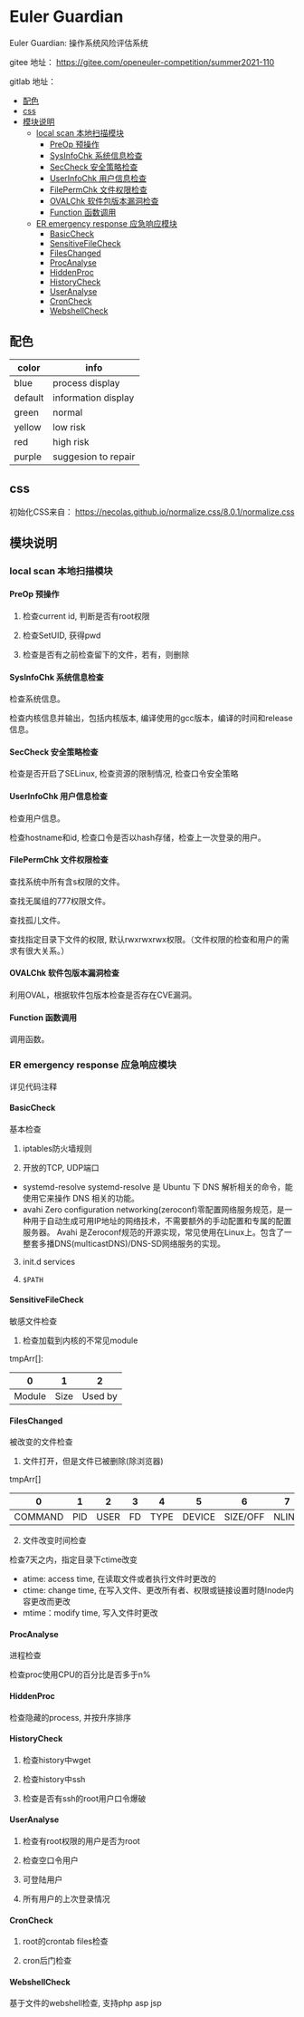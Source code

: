# Euler Guardian

Euler Guardian: 操作系统风险评估系统

gitee 地址：
https://gitee.com/openeuler-competition/summer2021-110

gitlab 地址：


<!-- vim-markdown-toc GFM -->

* [配色](#配色)
* [css](#css)
* [模块说明](#模块说明)
	* [local scan 本地扫描模块](#local-scan-本地扫描模块)
		* [PreOp 预操作](#preop-预操作)
		* [SysInfoChk 系统信息检查](#sysinfochk-系统信息检查)
		* [SecCheck 安全策略检查](#seccheck-安全策略检查)
		* [UserInfoChk 用户信息检查](#userinfochk-用户信息检查)
		* [FilePermChk 文件权限检查](#filepermchk-文件权限检查)
		* [OVALChk 软件包版本漏洞检查](#ovalchk-软件包版本漏洞检查)
		* [Function 函数调用](#function-函数调用)
	* [ER emergency response 应急响应模块](#er-emergency-response-应急响应模块)
		* [BasicCheck](#basiccheck)
		* [SensitiveFileCheck](#sensitivefilecheck)
		* [FilesChanged](#fileschanged)
		* [ProcAnalyse](#procanalyse)
		* [HiddenProc](#hiddenproc)
		* [HistoryCheck](#historycheck)
		* [UserAnalyse](#useranalyse)
		* [CronCheck](#croncheck)
		* [WebshellCheck](#webshellcheck)

<!-- vim-markdown-toc -->

## 配色

|color|info|
|---|---|
|blue| process display|
|default|information display|
|green|normal|
|yellow|low risk|
|red|high risk|
|purple|suggesion to repair|

## css

初始化CSS来自：
https://necolas.github.io/normalize.css/8.0.1/normalize.css

## 模块说明

### local scan 本地扫描模块

#### PreOp 预操作

1. 检查current id, 判断是否有root权限

2. 检查SetUID, 获得pwd

3. 检查是否有之前检查留下的文件，若有，则删除

#### SysInfoChk 系统信息检查

检查系统信息。

检查内核信息并输出，包括内核版本, 编译使用的gcc版本，编译的时间和release信息。

#### SecCheck 安全策略检查

检查是否开启了SELinux, 检查资源的限制情况, 检查口令安全策略

#### UserInfoChk 用户信息检查

检查用户信息。

检查hostname和id, 检查口令是否以hash存储，检查上一次登录的用户。

#### FilePermChk 文件权限检查

查找系统中所有含s权限的文件。

查找无属组的777权限文件。

查找孤儿文件。

查找指定目录下文件的权限, 默认rwxrwxrwx权限。（文件权限的检查和用户的需求有很大关系。）

#### OVALChk 软件包版本漏洞检查

利用OVAL，根据软件包版本检查是否存在CVE漏洞。

#### Function 函数调用

调用函数。

### ER emergency response 应急响应模块

详见代码注释

#### BasicCheck

基本检查

1. iptables防火墙规则

2. 开放的TCP, UDP端口

- systemd-resolve
systemd-resolve 是 Ubuntu 下 DNS 解析相关的命令，能使用它来操作 DNS 相关的功能。
- avahi
Zero configuration networking(zeroconf)零配置网络服务规范，是一种用于自动生成可用IP地址的网络技术，不需要额外的手动配置和专属的配置服务器。
Avahi 是Zeroconf规范的开源实现，常见使用在Linux上。包含了一整套多播DNS(multicastDNS)/DNS-SD网络服务的实现。

3. init.d services

4. `$PATH`

#### SensitiveFileCheck

敏感文件检查

1. 检查加载到内核的不常见module

tmpArr[]:

|0|1|2|
|---|---|---|
|Module|Size|Used by|

#### FilesChanged

被改变的文件检查

1. 文件打开，但是文件已被删除(除浏览器)

tmpArr[]

|0|1|2|3|4|5|6|7|8|9|
|---|---|---|---|---|---|---|---|---|---|
|COMMAND|PID|USER|FD|TYPE|DEVICE|SIZE/OFF|NLINK|NODE|NAME|


2. 文件改变时间检查

检查7天之内，指定目录下ctime改变

- atime: access time, 在读取文件或者执行文件时更改的
- ctime: change time, 在写入文件、更改所有者、权限或链接设置时随Inode内容更改而更改
- mtime：modify time, 写入文件时更改

#### ProcAnalyse

进程检查

检查proc使用CPU的百分比是否多于n%

#### HiddenProc

检查隐藏的process, 并按升序排序

#### HistoryCheck

1. 检查history中wget

2. 检查history中ssh

3. 检查是否有ssh的root用户口令爆破

#### UserAnalyse

1. 检查有root权限的用户是否为root

2. 检查空口令用户

3. 可登陆用户

4. 所有用户的上次登录情况

#### CronCheck

1. root的crontab files检查

2. cron后门检查

#### WebshellCheck

基于文件的webshell检查, 支持php asp jsp
